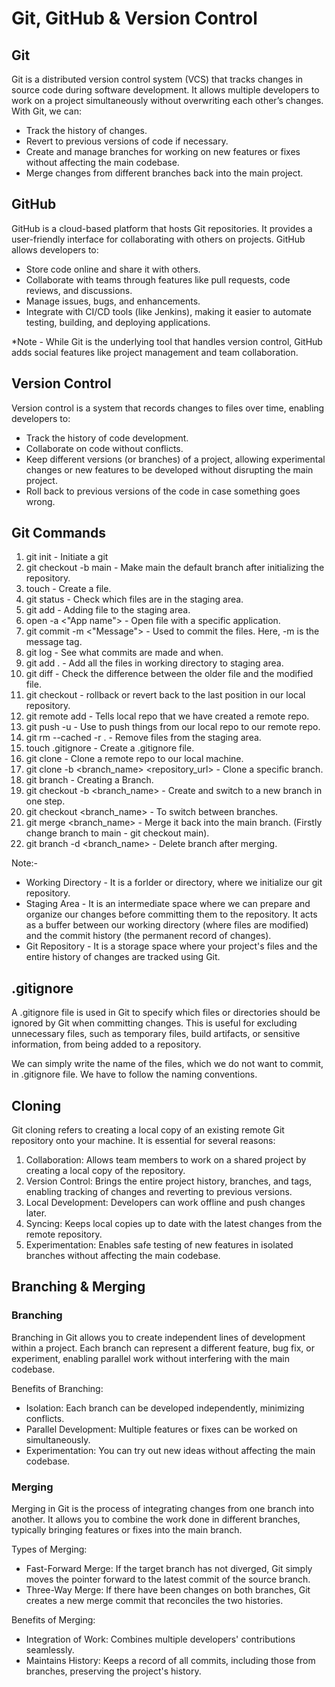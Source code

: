 # Git, GitHub & Version Control

## Git

Git is a distributed version control system (VCS) that tracks changes in source code during software development. It allows multiple developers to work on a project simultaneously without overwriting each other’s changes. With Git, we can:
- Track the history of changes.
- Revert to previous versions of code if necessary.
- Create and manage branches for working on new features or fixes without affecting the main codebase.
- Merge changes from different branches back into the main project.

## GitHub

GitHub is a cloud-based platform that hosts Git repositories. It provides a user-friendly interface for collaborating with others on projects. GitHub allows developers to:
- Store code online and share it with others.
- Collaborate with teams through features like pull requests, code reviews, and discussions.
- Manage issues, bugs, and enhancements.
- Integrate with CI/CD tools (like Jenkins), making it easier to automate testing, building, and deploying applications.

*Note - While Git is the underlying tool that handles version control, GitHub adds social features like project management and team collaboration.

## Version Control

Version control is a system that records changes to files over time, enabling developers to:
- Track the history of code development.
- Collaborate on code without conflicts.
- Keep different versions (or branches) of a project, allowing experimental changes or new features to be developed without disrupting the main project.
- Roll back to previous versions of the code in case something goes wrong.

## Git Commands

1. git init - Initiate a git
2. git checkout -b main - Make main the default branch after initializing the repository.
3. touch <filename> - Create a file.
4. git status - Check which files are in the staging area.
5. git add <fileName> - Adding file to the staging area.
6. open -a <"App name"> <fileName> - Open file with a specific application.
7. git commit -m <"Message"> - Used to commit the files. Here, -m is the message tag.
8. git log - See what commits are made and when.
9. git add . - Add all the files in working directory to staging area.
10. git diff <filename> - Check the difference between the older file and the modified file.
11. git checkout <filename> - rollback or revert back to the last position in our local repository.
12. git remote add <name> <url-of-our-remote-repo> - Tells local repo that we have created a remote repo.
13. git push -u <remoteName> <BranchName> - Use to push things from our local repo to our remote repo.
14. git rm --cached -r . - Remove files from the staging area.
15. touch .gitignore - Create a .gitignore file.
16. git clone <repo-url> - Clone a remote repo to our local machine.
17. git clone -b <branch_name> <repository_url> - Clone a specific branch.
18. git branch <BranchName> - Creating a Branch.
19. git checkout -b <branch_name> - Create and switch to a new branch in one step.
20. git checkout <branch_name> - To switch between branches.
21. git merge <branch_name> - Merge it back into the main branch. (Firstly change branch to main - git checkout main).
22. git branch -d <branch_name> - Delete branch after merging. 

Note:-
- Working Directory - It is a forlder or directory, where we initialize our git repository.
- Staging Area - It is an intermediate space where we can prepare and organize our changes before committing them to the repository. It acts as a buffer between our  working directory (where files are modified) and the commit history (the permanent record of changes).
- Git Repository - It is a storage space where your project's files and the entire history of changes are tracked using Git.

## .gitignore

A .gitignore file is used in Git to specify which files or directories should be ignored by Git when committing changes. This is useful for excluding unnecessary files, such as temporary files, build artifacts, or sensitive information, from being added to a repository.

We can simply write the name of the files, which we do not want to commit, in .gitignore file. We have to follow the naming conventions.

## Cloning

Git cloning refers to creating a local copy of an existing remote Git repository onto your machine. It is essential for several reasons:
1. Collaboration: Allows team members to work on a shared project by creating a local copy of the repository.
2. Version Control: Brings the entire project history, branches, and tags, enabling tracking of changes and reverting to previous versions.
3. Local Development: Developers can work offline and push changes later.
4. Syncing: Keeps local copies up to date with the latest changes from the remote repository.
5. Experimentation: Enables safe testing of new features in isolated branches without affecting the main codebase.

## Branching & Merging

### Branching

Branching in Git allows you to create independent lines of development within a project. Each branch can represent a different feature, bug fix, or experiment, enabling parallel work without interfering with the main codebase.

Benefits of Branching:
- Isolation: Each branch can be developed independently, minimizing conflicts.
- Parallel Development: Multiple features or fixes can be worked on simultaneously.
- Experimentation: You can try out new ideas without affecting the main codebase.

### Merging

Merging in Git is the process of integrating changes from one branch into another. It allows you to combine the work done in different branches, typically bringing features or fixes into the main branch.

Types of Merging:
- Fast-Forward Merge: If the target branch has not diverged, Git simply moves the pointer forward to the latest commit of the source branch.
- Three-Way Merge: If there have been changes on both branches, Git creates a new merge commit that reconciles the two histories.

Benefits of Merging:
- Integration of Work: Combines multiple developers' contributions seamlessly.
- Maintains History: Keeps a record of all commits, including those from branches, preserving the project's history.





